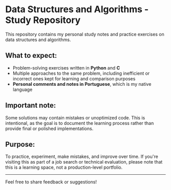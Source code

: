 # Data Structures and Algorithms - Study Repository

This repository contains my personal study notes and practice exercises on data structures and algorithms.

## What to expect:
- Problem-solving exercises written in **Python** and **C**
- Multiple approaches to the same problem, including inefficient or incorrect ones kept for learning and comparison purposes
- **Personal comments and notes in Portuguese**, which is my native language

## Important note:
Some solutions may contain mistakes or unoptimized code. This is intentional, as the goal is to document the learning process rather than provide final or polished implementations.

## Purpose:
To practice, experiment, make mistakes, and improve over time. If you're visiting this as part of a job search or technical evaluation, please note that this is a learning space, not a production-level portfolio.

---

Feel free to share feedback or suggestions!
